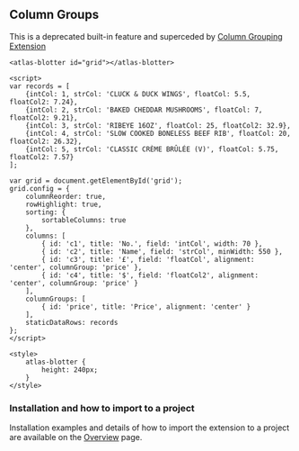 ## Column Groups

This is a deprecated built-in feature and superceded by [Column Grouping Extension](./tr-grid-column-grouping.md)

```live
<atlas-blotter id="grid"></atlas-blotter>

<script>
var records = [
	{intCol: 1, strCol: 'CLUCK & DUCK WINGS', floatCol: 5.5, floatCol2: 7.24},
	{intCol: 2, strCol: 'BAKED CHEDDAR MUSHROOMS', floatCol: 7, floatCol2: 9.21},
	{intCol: 3, strCol: 'RIBEYE 16OZ', floatCol: 25, floatCol2: 32.9},
	{intCol: 4, strCol: 'SLOW COOKED BONELESS BEEF RIB', floatCol: 20, floatCol2: 26.32},
	{intCol: 5, strCol: 'CLASSIC CRÈME BRÛLÉE (V)', floatCol: 5.75, floatCol2: 7.57}
];

var grid = document.getElementById('grid');
grid.config = {
	columnReorder: true,
	rowHighlight: true,
	sorting: {
		sortableColumns: true
	},
	columns: [
		{ id: 'c1', title: 'No.', field: 'intCol', width: 70 },
		{ id: 'c2', title: 'Name', field: 'strCol', minWidth: 550 },
		{ id: 'c3', title: '£', field: 'floatCol', alignment: 'center', columnGroup: 'price' },
		{ id: 'c4', title: '$', field: 'floatCol2', alignment: 'center', columnGroup: 'price' }
	],
	columnGroups: [
		{ id: 'price', title: 'Price', alignment: 'center' }
	],
	staticDataRows: records
};
</script>

<style>
	atlas-blotter {
		height: 240px;
	}
</style>
```

### Installation and how to import to a project

Installation examples and details of how to import the extension to a project are available on the [Overview](README.md) page.

